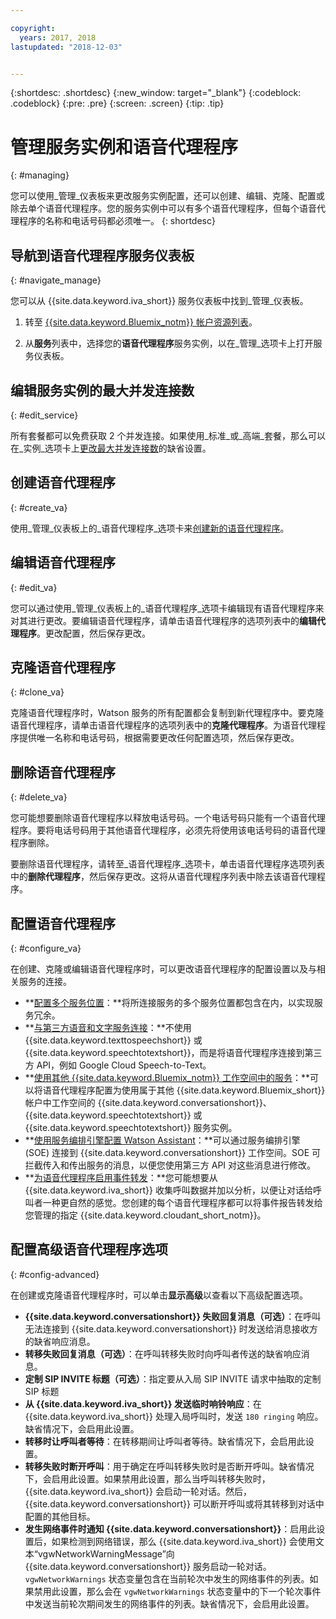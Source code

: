 ```yaml
---

copyright:
  years: 2017, 2018
lastupdated: "2018-12-03"


---
```


{:shortdesc: .shortdesc}
{:new_window: target="_blank"}
{:codeblock: .codeblock}
{:pre: .pre}
{:screen: .screen}
{:tip: .tip}


# 管理服务实例和语音代理程序
{: #managing}

您可以使用_管理_仪表板来更改服务实例配置，还可以创建、编辑、克隆、配置或除去单个语音代理程序。您的服务实例中可以有多个语音代理程序，但每个语音代理程序的名称和电话号码都必须唯一。
{: shortdesc}

## 导航到语音代理程序服务仪表板
{: #navigate_manage}

您可以从 {{site.data.keyword.iva_short}} 服务仪表板中找到_管理_仪表板。

1. 转至 [{{site.data.keyword.Bluemix_notm}} 帐户资源列表](https://cloud.ibm.com/resources)。

1. 从**服务**列表中，选择您的**语音代理程序**服务实例，以在_管理_选项卡上打开服务仪表板。

## 编辑服务实例的最大并发连接数
{: #edit_service}

所有套餐都可以免费获取 2 个并发连接。如果使用_标准_或_高端_套餐，那么可以在_实例_选项卡上[更改最大并发连接数](managing_concurrency.html)的缺省设置。

## 创建语音代理程序
{: #create_va}

使用_管理_仪表板上的_语音代理程序_选项卡来[创建新的语音代理程序](managing_create.html)。

## 编辑语音代理程序
{: #edit_va}

您可以通过使用_管理_仪表板上的_语音代理程序_选项卡编辑现有语音代理程序来对其进行更改。要编辑语音代理程序，请单击语音代理程序的选项列表中的**编辑代理程序**。更改配置，然后保存更改。

## 克隆语音代理程序
{: #clone_va}

克隆语音代理程序时，Watson 服务的所有配置都会复制到新代理程序中。要克隆语音代理程序，请单击语音代理程序的选项列表中的**克隆代理程序**。为语音代理程序提供唯一名称和电话号码，根据需要更改任何配置选项，然后保存更改。

## 删除语音代理程序
{: #delete_va}

您可能想要删除语音代理程序以释放电话号码。一个电话号码只能有一个语音代理程序。要将电话号码用于其他语音代理程序，必须先将使用该电话号码的语音代理程序删除。

要删除语音代理程序，请转至_语音代理程序_选项卡，单击语音代理程序选项列表中的**删除代理程序**，然后保存更改。这将从语音代理程序列表中除去该语音代理程序。

## 配置语音代理程序
{: #configure_va}

在创建、克隆或编辑语音代理程序时，可以更改语音代理程序的配置设置以及与相关服务的连接。

* **[配置多个服务位置](managing_disaster_recovery.html)：**将所连接服务的多个服务位置都包含在内，以实现服务冗余。
* **[与第三方语音和文字服务连接](managing_third_party.html)：**不使用 {{site.data.keyword.texttospeechshort}} 或 {{site.data.keyword.speechtotextshort}}，而是将语音代理程序连接到第三方 API，例如 Google Cloud Speech-to-Text。
* **[使用其他 {{site.data.keyword.Bluemix_notm}} 工作空间中的服务](managing_other.html)：**可以将语音代理程序配置为使用属于其他 {{site.data.keyword.Bluemix_short}} 帐户中工作空间的 {{site.data.keyword.conversationshort}}、{{site.data.keyword.speechtotextshort}} 或 {{site.data.keyword.speechtotextshort}} 服务实例。
* **[使用服务编排引擎配置 Watson Assistant](managing_SOE.html)：**可以通过服务编排引擎 (SOE) 连接到 {{site.data.keyword.conversationshort}} 工作空间。SOE 可拦截传入和传出服务的消息，以便您使用第三方 API 对这些消息进行修改。
* **[为语音代理程序启用事件转发](event-forwarding.html)：**您可能想要从 {{site.data.keyword.iva_short}} 收集呼叫数据并加以分析，以便让对话给呼叫者一种更自然的感觉。您创建的每个语音代理程序都可以将事件报告转发给您管理的指定 {{site.data.keyword.cloudant_short_notm}}。

## 配置高级语音代理程序选项
{: #config-advanced}

在创建或克隆语音代理程序时，可以单击**显示高级**以查看以下高级配置选项。

* **{{site.data.keyword.conversationshort}} 失败回复消息（可选）**：在呼叫无法连接到 {{site.data.keyword.conversationshort}} 时发送给消息接收方的缺省响应消息。
* **转移失败回复消息（可选）**：在呼叫转移失败时向呼叫者传送的缺省响应消息。
* **定制 SIP INVITE 标题（可选）**：指定要从入局 SIP INVITE 请求中抽取的定制 SIP 标题
* **从 {{site.data.keyword.iva_short}} 发送临时响铃响应**：在 {{site.data.keyword.iva_short}} 处理入局呼叫时，发送 `180 ringing` 响应。缺省情况下，会启用此设置。
* **转移时让呼叫者等待**：在转移期间让呼叫者等待。缺省情况下，会启用此设置。
* **转移失败时断开呼叫**：用于确定在呼叫转移失败时是否断开呼叫。缺省情况下，会启用此设置。如果禁用此设置，那么当呼叫转移失败时，{{site.data.keyword.iva_short}} 会启动一轮对话。然后，{{site.data.keyword.conversationshort}} 可以断开呼叫或将其转移到对话中配置的其他目标。
* **发生网络事件时通知 {{site.data.keyword.conversationshort}}**：启用此设置后，如果检测到网络错误，那么 {{site.data.keyword.iva_short}} 会使用文本“vgwNetworkWarningMessage”向 {{site.data.keyword.conversationshort}} 服务启动一轮对话。`vgwNetworkWarnings` 状态变量包含在当前轮次中发生的网络事件的列表。如果禁用此设置，那么会在 `vgwNetworkWarnings` 状态变量中的下一个轮次事件中发送当前轮次期间发生的网络事件的列表。缺省情况下，会启用此设置。
